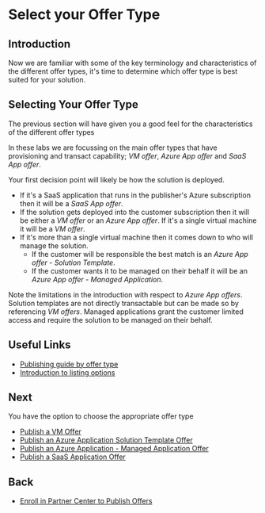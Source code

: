 # Select your Offer Type

## Introduction

Now we are familiar with some of the key terminology and characteristics of the different offer types, it's time to determine which offer type is best suited for your solution.

## Selecting Your Offer Type

The previous section will have given you a good feel for the characteristics of the different offer types

In these labs we are focussing on the main offer types that have provisioning and transact capability; *VM offer*, *Azure App offer* and *SaaS App offer*.

Your first decision point will likely be how the solution is deployed.

* If it's a SaaS application that runs in the publisher's Azure subscription then it will be a *SaaS App offer*.
* If the solution gets deployed into the customer subscription then it will be either a *VM offer* or an *Azure App offer*. If it's a single virtual machine it will be a *VM offer*.
* If it's more than a single virtual machine then it comes down to who will manage the solution.
  * If the customer will be responsible the best match is an *Azure App offer - Solution Template*.
  * If the customer wants it to be managed on their behalf it will be an *Azure App offer - Managed Application*.

Note the limitations in the introduction with respect to *Azure App offers*. Solution templates are not directly transactable but can be made so by referencing *VM offers*. Managed applications grant the customer limited access and require the solution to be managed on their behalf.

## Useful Links

* [Publishing guide by offer type](https://docs.microsoft.com/azure/marketplace/publisher-guide-by-offer-type)
* [Introduction to listing options](https://docs.microsoft.com/azure/marketplace/determine-your-listing-type)

## Next

You have the option to choose the  appropriate offer type

* [Publish a VM Offer](lab40-vmoffer.md)
* [Publish an Azure Application Solution Template Offer](lab50-solutiontemplate.md)
* [Publish an Azure Application - Managed Application Offer](lab60-managedapp.md)
* [Publish a SaaS Application Offer](lab70-saasapp.md)

## Back

* [Enroll in Partner Center to Publish Offers](lab20-partnercenter.md)

